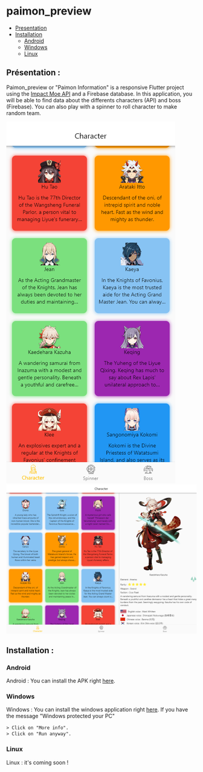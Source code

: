 # paimon_preview

- [Presentation](#presentation-:)
- [Installation](#installation-:)
  - [Android](#Android)
  - [Windows](#Windows)
  - [Linux](#Linux)

## Présentation :

Paimon_preview or "Paimon Information" is a responsive Flutter project using the [Impact Moe API](https://github.com/impact-moe/impact-api) and a Firebase database.
In this application, you will be able to find data about the differents characters (API) and boss (Firebase).
You can also play with a spinner to roll character to make random team.
 
![Mobile](https://github.com/BastienBYRA/paimon_preview/blob/master/readme_image/mobileChar.PNG) ![PC](https://github.com/BastienBYRA/paimon_preview/blob/master/readme_image/computerChar.PNG)

## Installation :
### Android
Android : You can install the APK right [here](https://github.com/BastienBYRA/paimon_preview/blob/master/android_build/app.apk?raw=true).

### Windows
Windows : You can install the windows application right [here](https://github.com/BastienBYRA/paimon_preview/blob/master/windows_build/paimon_information.exe?raw=true).
If you have the message "Windows protected your PC"
```
> Click on "More info".
> Click on "Run anyway".
```

### Linux
Linux : it's coming soon !
